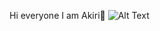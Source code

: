 Hi everyone
I am Akiri👋
![Alt Text]([https://media.giphy.com/media/vFKqnCdLPNOKc/giphy.gif](https://github.com/AkiriSeki/AkiriSeki/blob/main/cat.gif))

<!--
**AkiriSeki/AkiriSeki** is a ✨ _special_ ✨ repository because its `README.md` (this file) appears on your GitHub profile.

Here are some ideas to get you started:
### Hi there 
- 🔭 I’m currently working on ...
- 🌱 I’m currently learning ...
- 👯 I’m looking to collaborate on ...
- 🤔 I’m looking for help with ...
- 💬 Ask me about ...
- 📫 How to reach me: ...
- 😄 Pronouns: ...
- ⚡ Fun fact: ...
-->
